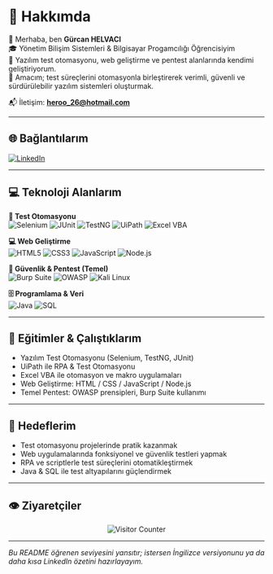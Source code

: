 # 💫 Hakkımda

👋 Merhaba, ben **Gürcan HELVACI**  
🎓 Yönetim Bilişim Sistemleri & Bilgisayar Progamcılığı Öğrencisiyim  
🧩 Yazılım test otomasyonu, web geliştirme ve pentest alanlarında kendimi geliştiriyorum.  
🎯 Amacım; test süreçlerini otomasyonla birleştirerek verimli, güvenli ve sürdürülebilir yazılım sistemleri oluşturmak.

📬 İletişim: **heroo_26@hotmail.com**

---

## 🌐 Bağlantılarım
[![LinkedIn](https://img.shields.io/badge/LinkedIn-%230077B5.svg?style=flat&logo=linkedin&logoColor=white)](https://www.linkedin.com/in/g%C3%BCrcan-%C3%A7arik/)

---

## 💻 Teknoloji Alanlarım

**🧪 Test Otomasyonu**  
![Selenium](https://img.shields.io/badge/Selenium-43B02A?style=for-the-badge&logo=selenium&logoColor=white) 
![JUnit](https://img.shields.io/badge/JUnit-25A162?style=for-the-badge&logo=junit5&logoColor=white) 
![TestNG](https://img.shields.io/badge/TestNG-FF6600?style=for-the-badge&logoColor=white) 
![UiPath](https://img.shields.io/badge/UiPath-FF6C37?style=for-the-badge&logo=uipath&logoColor=white) 
![Excel VBA](https://img.shields.io/badge/Excel%20VBA-217346?style=for-the-badge&logo=microsoft-excel&logoColor=white)

**💻 Web Geliştirme**  
![HTML5](https://img.shields.io/badge/HTML5-E34F26?style=for-the-badge&logo=html5&logoColor=white) 
![CSS3](https://img.shields.io/badge/CSS3-1572B6?style=for-the-badge&logo=css3&logoColor=white) 
![JavaScript](https://img.shields.io/badge/JavaScript-F7DF1E?style=for-the-badge&logo=javascript&logoColor=black) 
![Node.js](https://img.shields.io/badge/Node.js-339933?style=for-the-badge&logo=node.js&logoColor=white)

**🔐 Güvenlik & Pentest (Temel)**  
![Burp Suite](https://img.shields.io/badge/Burp%20Suite-F26733?style=for-the-badge&logo=burpsuite&logoColor=white) 
![OWASP](https://img.shields.io/badge/OWASP-000000?style=for-the-badge&logo=owasp&logoColor=white) 
![Kali Linux](https://img.shields.io/badge/Kali-557C94?style=for-the-badge&logo=kalilinux&logoColor=white)

**🗄️ Programlama & Veri**  
![Java](https://img.shields.io/badge/Java-ED8B00?style=for-the-badge&logo=openjdk&logoColor=white) 
![SQL](https://img.shields.io/badge/SQL-336791?style=for-the-badge&logo=postgresql&logoColor=white)

---

## 🧠 Eğitimler & Çalıştıklarım

- Yazılım Test Otomasyonu (Selenium, TestNG, JUnit)  
- UiPath ile RPA & Test Otomasyonu  
- Excel VBA ile otomasyon ve makro uygulamaları  
- Web Geliştirme: HTML / CSS / JavaScript / Node.js  
- Temel Pentest: OWASP prensipleri, Burp Suite kullanımı

---

## 🚀 Hedeflerim

- Test otomasyonu projelerinde pratik kazanmak  
- Web uygulamalarında fonksiyonel ve güvenlik testleri yapmak  
- RPA ve scriptlerle test süreçlerini otomatikleştirmek  
- Java & SQL ile test altyapılarını güçlendirmek

---

## 👁️ Ziyaretçiler

<p align="center">
  <img src="https://komarev.com/ghpvc/?username=GurcanCarik&label=Ziyaretçi%20Sayısı&color=0e75b6&style=flat" alt="Visitor Counter" />
</p>

---

*Bu README öğrenen seviyesini yansıtır; istersen İngilizce versiyonunu ya da daha kısa LinkedIn özetini hazırlayayım.*
